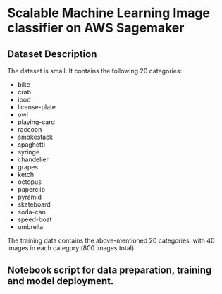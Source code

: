 # Scalable Machine Learning Image classifier on AWS Sagemaker

## Dataset Description

The dataset is small. It contains the following 20 categories:

- bike
- crab
- ipod
- license-plate
- owl
- playing-card
- raccoon
- smokestack
- spaghetti
- syringe
- chandelier
- grapes
- ketch
- octopus
- paperclip
- pyramid
- skateboard
- soda-can 
- speed-boat
- umbrella

The training data contains the above-mentioned 20 categories, with 40 images in each category (800 images total). 

## Notebook script for data preparation, training and model deployment.